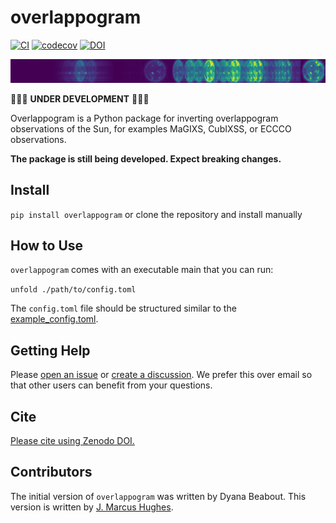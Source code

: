 # overlappogram

[![CI](https://github.com/jmbhughes/overlappogram/actions/workflows/CI.yml/badge.svg)](https://github.com/jmbhughes/overlappogram/actions/workflows/CI.yml)
[![codecov](https://codecov.io/gh/jmbhughes/overlappogram/graph/badge.svg?token=u1qQvzybz4)](https://codecov.io/gh/jmbhughes/overlappogram)
[![DOI](https://zenodo.org/badge/759222503.svg)](https://zenodo.org/doi/10.5281/zenodo.10869534)

![overlappogram example](overlappogram.png)

🚧🚧🚧 **UNDER DEVELOPMENT** 🚧🚧🚧

Overlappogram is a Python package for inverting overlappogram observations of the Sun,
for examples MaGIXS, CubIXSS, or ECCCO observations.

**The package is still being developed. Expect breaking changes.**

## Install

`pip install overlappogram` or clone the repository and install manually

## How to Use

`overlappogram` comes with an executable main that you can run:

`unfold ./path/to/config.toml`

The `config.toml` file should be structured similar to the [example_config.toml](example_config.toml).


## Getting Help

Please [open an issue](https://github.com/jmbhughes/overlappogram/issues/new)
or [create a discussion](https://github.com/jmbhughes/overlappogram/discussions/new/choose).
We prefer this over email so that other users can benefit from your questions.

## Cite

[Please cite using Zenodo DOI.](https://zenodo.org/records/10869577)

## Contributors

The initial version of `overlappogram` was written by Dyana Beabout.
This version is written by [J. Marcus Hughes](https://github.com/jmbhughes).
